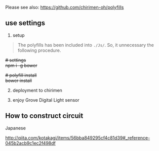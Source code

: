 Please see also: https://github.com/chirimen-oh/polyfills

## use settings

 1. setup

> The polyfills has been included into `./Js/`.
> So, it unnecessary the following procedure.

~~# settings~~    
~~npm i -g bower~~    

~~# polyfill install~~    
~~bower install~~    

 2. deployment to chirimen

 3. enjoy Grove Digital Light sensor 

## How to construct circuit

Japanese

http://qiita.com/kotakagi/items/56bba849295cf4c81d39#_reference-045b2acb9c1ec2f498df
